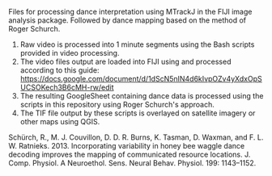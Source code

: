Files for processing dance interpretation using MTrackJ in the FIJI image analysis package.  Followed by dance mapping based on the method of Roger Schurch.

1. Raw video is processed into 1 minute segments using the Bash scripts provided in video processing.  
2. The video files output are loaded into FIJI using and processed according to this guide: https://docs.google.com/document/d/1dScN5nIN4d6kIvpOZv4yXdxOpSUCSOKech3B6cMH-rw/edit
3. The resulting GoogleSheet containing dance data is processed using the scripts in this repository using Roger Schurch's approach.
4. The TIF file output by these scripts is overlayed on satellite imagery or other maps using QGIS.


Schürch, R., M. J. Couvillon, D. D. R. Burns, K. Tasman, D. Waxman, and F. L. W. Ratnieks. 2013. Incorporating variability in honey bee waggle dance decoding improves the mapping of communicated resource locations. J. Comp. Physiol. A Neuroethol. Sens. Neural Behav. Physiol. 199: 1143–1152.
